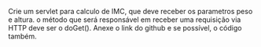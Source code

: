 Crie um servlet para calculo de IMC, que deve receber os parametros peso e altura. o método que será responsável em receber uma requisição via HTTP deve ser o doGet(). 
Anexe o link do github e se possível, o código também.